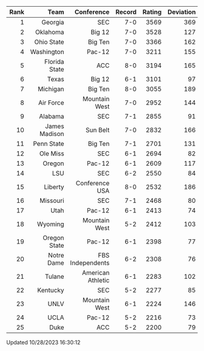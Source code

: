 | Rank  | Team                 | Conference           | Record   | Rating | Deviation |
| ---:  | ---:                 | ---:                 | ---:     | ---:   | ---:      |
| 1     | Georgia              | SEC                  | 7-0      | 3569   | 369       |
| 2     | Oklahoma             | Big 12               | 7-0      | 3528   | 127       |
| 3     | Ohio State           | Big Ten              | 7-0      | 3366   | 162       |
| 4     | Washington           | Pac-12               | 7-0      | 3211   | 155       |
| 5     | Florida State        | ACC                  | 8-0      | 3194   | 165       |
| 6     | Texas                | Big 12               | 6-1      | 3101   | 97        |
| 7     | Michigan             | Big Ten              | 8-0      | 3055   | 189       |
| 8     | Air Force            | Mountain West        | 7-0      | 2952   | 144       |
| 9     | Alabama              | SEC                  | 7-1      | 2855   | 91        |
| 10    | James Madison        | Sun Belt             | 7-0      | 2832   | 166       |
| 11    | Penn State           | Big Ten              | 7-1      | 2701   | 131       |
| 12    | Ole Miss             | SEC                  | 6-1      | 2694   | 82        |
| 13    | Oregon               | Pac-12               | 6-1      | 2609   | 117       |
| 14    | LSU                  | SEC                  | 6-2      | 2550   | 84        |
| 15    | Liberty              | Conference USA       | 8-0      | 2532   | 186       |
| 16    | Missouri             | SEC                  | 7-1      | 2468   | 80        |
| 17    | Utah                 | Pac-12               | 6-1      | 2413   | 74        |
| 18    | Wyoming              | Mountain West        | 5-2      | 2412   | 103       |
| 19    | Oregon State         | Pac-12               | 6-1      | 2398   | 77        |
| 20    | Notre Dame           | FBS Independents     | 6-2      | 2308   | 76        |
| 21    | Tulane               | American Athletic    | 6-1      | 2283   | 102       |
| 22    | Kentucky             | SEC                  | 5-2      | 2277   | 85        |
| 23    | UNLV                 | Mountain West        | 6-1      | 2224   | 146       |
| 24    | UCLA                 | Pac-12               | 5-2      | 2216   | 73        |
| 25    | Duke                 | ACC                  | 5-2      | 2200   | 79        |

Updated 10/28/2023 16:30:12
